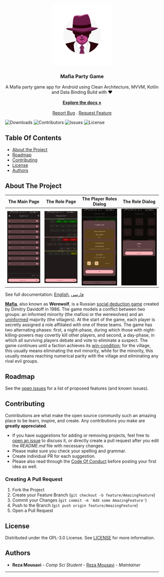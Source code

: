 <!-- markdownlint-disable MD033 MD041 -->
<br/>
<p align="center">
  <a href="https://github.com/IamRezaMousavi/Mafia">
    <img src="./icon/foreground.svg" alt="Logo" width="200" height="200">
  </a>

  <h3 align="center">Mafia Party Game</h3>

  <p align="center">
    A Mafia party game app for Android using Clean Architecture, MVVM, Kotlin and Data Binding Build with ❤️
    <br/>
    <br/>
    <a href="https://github.com/IamRezaMousavi/Mafia"><strong>Explore the docs »</strong></a>
    <br/>
    <br/>
    <a href="https://github.com/IamRezaMousavi/Mafia/issues">Report Bug</a>
    .
    <a href="https://github.com/IamRezaMousavi/Mafia/issues">Request Feature</a>
  </p>
</p>
<!-- markdownlint-enable MD033 MD041 -->

![Downloads](https://img.shields.io/github/downloads/IamRezaMousavi/Mafia/total) ![Contributors](https://img.shields.io/github/contributors/IamRezaMousavi/Mafia?color=dark-green) ![Issues](https://img.shields.io/github/issues/IamRezaMousavi/Mafia) ![License](https://img.shields.io/github/license/IamRezaMousavi/Mafia)

## Table Of Contents

* [About the Project](#about-the-project)
* [Roadmap](#roadmap)
* [Contributing](#contributing)
* [License](#license)
* [Authors](#authors)

## About The Project

The Main Page | The Role Page | The Player Roles Dialog | The Role Dialog
--- | --- | --- | ---
![main-page](./screenshots/Screenshot1.jpg) | ![role-page](./screenshots/Screenshot2.jpg) | ![player-role-page](./screenshots/Screenshot3.jpg) | ![role-dialog](./screenshots/Screenshot4.jpg)

See full documentation: [English](./docs/mafia-en.md), [فارسی](./docs/mafia-fa.md)

**[Mafia](https://en.wikipedia.org/wiki/Mafia_(party_game))**, also known as **Werewolf**, is a Russian [social deduction game](https://en.wikipedia.org/wiki/Social_deduction_game) created by Dimitry Davidoff in 1986. The game models a conflict between two groups: an informed minority (the mafiosi or the werewolves) and an [uninformed](https://en.wikipedia.org/wiki/Information_asymmetry) majority (the villagers). At the start of the game, each player is secretly assigned a role affiliated with one of these teams. The game has two alternating phases: first, a night-phase, during which those with night-killing-powers may covertly kill other players, and second, a day-phase, in which all surviving players debate and vote to eliminate a suspect. The game continues until a faction achieves its [win-condition](https://en.wikipedia.org/wiki/Win_condition); for the village, this usually means eliminating the evil minority, while for the minority, this usually means reaching numerical parity with the village and eliminating any rival evil groups.

## Roadmap

See the [open issues](https://github.com/IamRezaMousavi/Mafia/issues) for a list of proposed features (and known issues).

## Contributing

Contributions are what make the open source community such an amazing place to be learn, inspire, and create. Any contributions you make are **greatly appreciated**.

* If you have suggestions for adding or removing projects, feel free to [open an issue](https://github.com/IamRezaMousavi/Mafia/issues/new) to discuss it, or directly create a pull request after you edit the *README.md* file with necessary changes.
* Please make sure you check your spelling and grammar.
* Create individual PR for each suggestion.
* Please also read through the [Code Of Conduct](https://github.com/IamRezaMousavi/Mafia/blob/main/CODE_OF_CONDUCT.md) before posting your first idea as well.

### Creating A Pull Request

1. Fork the Project
2. Create your Feature Branch (`git checkout -b feature/AmazingFeature`)
3. Commit your Changes (`git commit -m 'Add some AmazingFeature'`)
4. Push to the Branch (`git push origin feature/AmazingFeature`)
5. Open a Pull Request

## License

Distributed under the GPL-3.0 License. See [LICENSE](https://github.com/IamRezaMousavi/Mafia/blob/master/LICENSE) for more information.

## Authors

* **Reza Mousavi** - *Comp Sci Student* - [Reza Mousavi](https://github.com/IamRezaMousavi/) - *Maintainer*

---
